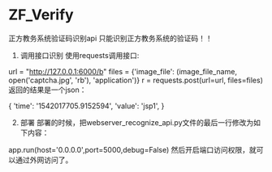 # ZF_Verify
正方教务系统验证码识别api
只能识别正方教务系统的验证码！！

1. 调用接口识别
使用requests调用接口:

url = "http://127.0.0.1:6000/b"
files = {'image_file': (image_file_name, open('captcha.jpg', 'rb'), 'application')}
r = requests.post(url=url, files=files)
返回的结果是一个json：

{
    'time': '1542017705.9152594',
    'value': 'jsp1',
}

2. 部署
部署的时候，把webserver_recognize_api.py文件的最后一行修改为如下内容：

app.run(host='0.0.0.0',port=5000,debug=False)
然后开启端口访问权限，就可以通过外网访问了。
